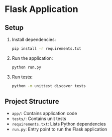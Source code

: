 # Flask Application

## Setup

1. Install dependencies:
    ```bash
    pip install -r requirements.txt
    ```

2. Run the application:
    ```bash
    python run.py
    ```

3. Run tests:
    ```bash
    python -m unittest discover tests
    ```

## Project Structure

- `app/`: Contains application code
- `tests/`: Contains unit tests
- `requirements.txt`: Lists Python dependencies
- `run.py`: Entry point to run the Flask application
